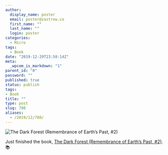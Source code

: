 ```yaml
---
author:
  display_name: poster
  email: poster@zastrow.co
  first_name: ""
  last_name: ""
  login: poster
categories:
  - Micro
tags:
  - Book
date: "2019-12-29T23:58:14Z"
meta:
  _wpcom_is_markdown: "1"
parent_id: "0"
password: ""
published: true
status: publish
tags:
- Book
title: ""
type: post
slug: 780
aliases:
  - /2019/12/780/
---
```

<p><img src="https://i.gr-assets.com/images/S/compressed.photo.goodreads.com/books/1412064931l/23168817.jpg" alt="The Dark Forest (Remembrance of Earth’s Past, #2)" /></p>
<p>Just finished the book, <a href="https://www.goodreads.com/review/show/2970103456?utm_medium=api&amp;utm_source=rss">The Dark Forest (Remembrance of Earth’s Past, #2)</a>. 📚</p>
